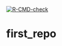 <!-- badges: start -->
  [![R-CMD-check](https://github.com/akshath-aks/first_repo/actions/workflows/R-CMD-check.yaml/badge.svg)](https://github.com/akshath-aks/first_repo/actions/workflows/R-CMD-check.yaml)
  <!-- badges: end -->
# first_repo
